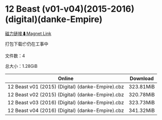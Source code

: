# 12 Beast (v01-v04)(2015-2016)(digital)(danke-Empire)

[磁力链接⬇Magnet Link](magnet:?xt=urn:btih:f3ffc9bacd893daad75a05dd47a47907742ce6ef&dn=12%20Beast%20%28v01-v04%29%282015-2016%29%28digital%29%28danke-Empire%29)

打包下载📦仍在工事中

文件数：4

总大小：1.28GiB

Online | Download
--- | ---
12 Beast v01 (2015) (Digital) (danke-Empire).cbz | 323.81MiB
12 Beast v02 (2015) (Digital) (danke-Empire).cbz | 320.78MiB
12 Beast v03 (2016) (Digital) (danke-Empire).cbz | 323.73MiB
12 Beast v04 (2016) (Digital) (danke-Empire).cbz | 341.32MiB